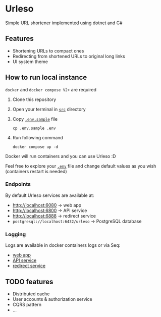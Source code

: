 # Urleso

Simple URL shortener implemented using dotnet and C#

## Features

- Shortening URLs to compact ones
- Redirecting from shortened URLs to original long links
- UI system theme

## How to run local instance

`docker` and `docker compose V2+` are required

1. Clone this repository
2. Open your terminal in [`src`](src) directory
3. Copy [`.env.sample`](src/.env.sample) file

    ```shell
    cp .env.sample .env
    ```

4. Run following command

    ```shell
    docker compose up -d
    ```

Docker will run containers and you can use Urleso :D

Feel free to explore your [`.env`](src/.env) file and change default values as you wish (containers restart is needed)

### Endpoints

By default Urleso services are available at:

- <http://localhost:6080> -> web app
- <http://localhost:6800> -> API service
- <http://localhost:6888> -> redirect service
- `postgresql://localhost:6432/urleso` -> PostgreSQL database

### Logging

Logs are available in docker containers logs or via Seq:

- [web app](http://localhost:6088)
- [API service](http://localhost:6808)
- [redirect service](http://localhost:6888)

## TODO features

- Distributed cache
- User accounts & authorization service
- CQRS pattern
- ...
